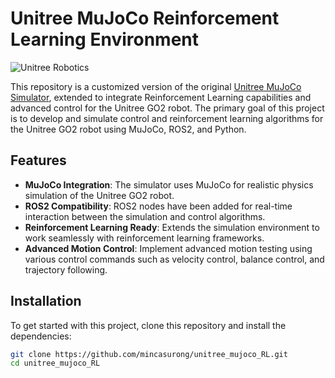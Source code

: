 
# Unitree MuJoCo Reinforcement Learning Environment

![Unitree Robotics](https://raw.githubusercontent.com/unitreerobotics/unitree_mujoco/main/docs/unitree_logo.png)

This repository is a customized version of the original [Unitree MuJoCo Simulator](https://github.com/unitreerobotics/unitree_mujoco), extended to integrate Reinforcement Learning capabilities and advanced control for the Unitree GO2 robot. The primary goal of this project is to develop and simulate control and reinforcement learning algorithms for the Unitree GO2 robot using MuJoCo, ROS2, and Python.

## Features

- **MuJoCo Integration**: The simulator uses MuJoCo for realistic physics simulation of the Unitree GO2 robot.
- **ROS2 Compatibility**: ROS2 nodes have been added for real-time interaction between the simulation and control algorithms.
- **Reinforcement Learning Ready**: Extends the simulation environment to work seamlessly with reinforcement learning frameworks.
- **Advanced Motion Control**: Implement advanced motion testing using various control commands such as velocity control, balance control, and trajectory following.

## Installation

To get started with this project, clone this repository and install the dependencies:

```bash
git clone https://github.com/mincasurong/unitree_mujoco_RL.git
cd unitree_mujoco_RL

